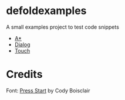 # defoldexamples

A small examples project to test code snippets

* [A*](./main/astar/README.md)
* [Dialog](./main/dialog/README.md)
* [Touch](./main/touch/README.md)

# Credits

Font: [Press Start](http://www.dafont.com/press-start.font) by Cody Boisclair

